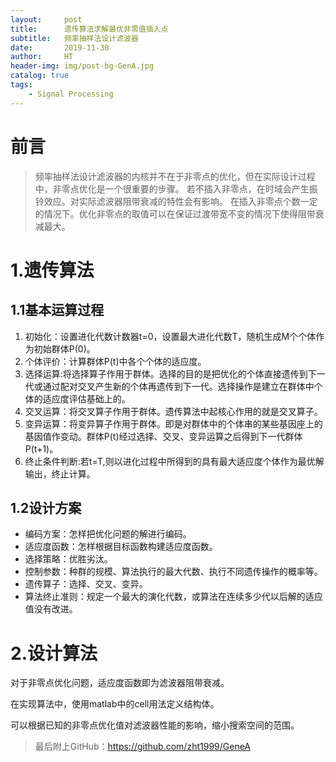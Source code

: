 ```yaml
---
layout:     post
title:      遗传算法求解最优非零值插入点
subtitle:   频率抽样法设计滤波器
date:       2019-11-30
author:     HT
header-img: img/post-bg-GenA.jpg
catalog: true
tags:
    - Signal Processing
---
```


# 前言

>频率抽样法设计滤波器的内核并不在于非零点的优化，但在实际设计过程中，非零点优化是一个很重要的步骤。
>若不插入非零点，在时域会产生振铃效应。对实际滤波器阻带衰减的特性会有影响。
>在插入非零点个数一定的情况下。优化非零点的取值可以在保证过渡带宽不变的情况下使得阻带衰减最大。

# 1.遗传算法

## 1.1基本运算过程

1. 初始化：设置进化代数计数器t=0，设置最大进化代数T，随机生成M个个体作为初始群体P(0)。
2. 个体评价：计算群体P(t)中各个个体的适应度。
3. 选择运算:将选择算子作用于群体。选择的目的是把优化的个体直接遗传到下一代或通过配对交叉产生新的个体再遗传到下一代。选择操作是建立在群体中个体的适应度评估基础上的。
4. 交叉运算：将交叉算子作用于群体。遗传算法中起核心作用的就是交叉算子。
5. 变异运算：将变异算子作用于群体。即是对群体中的个体串的某些基因座上的基因值作变动。群体P(t)经过选择、交叉、变异运算之后得到下一代群体P(t+1)。
6. 终止条件判断:若t=T,则以进化过程中所得到的具有最大适应度个体作为最优解输出，终止计算。

## 1.2设计方案

- 编码方案：怎样把优化问题的解进行编码。
- 适应度函数：怎样根据目标函数构建适应度函数。
- 选择策略：优胜劣汰。
- 控制参数：种群的规模、算法执行的最大代数、执行不同遗传操作的概率等。
- 遗传算子：选择、交叉、变异。
- 算法终止准则：规定一个最大的演化代数，或算法在连续多少代以后解的适应值没有改进。

# 2.设计算法

对于非零点优化问题，适应度函数即为滤波器阻带衰减。

在实现算法中，使用matlab中的cell用法定义结构体。

可以根据已知的非零点优化值对滤波器性能的影响，缩小搜索空间的范围。


>最后附上GitHub：<https://github.com/zht1999/GeneA>
